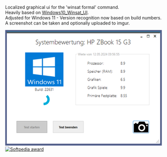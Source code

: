 Localized graphical ui for the 'winsat formal' command.  
Heavily based on [Windows10_Winsat_UI](https://github.com/ilkeraksoy/Windows10_Winsat_UI).  
Adjusted for Windows 11 - Version recognition now based on build numbers.  
A screenshot can be taken and optionally uploaded to imgur.

![alt text](https://github.com/manfred-mueller/WinsatUI/raw/master/Screenshot.jpg)[![Softpedia award](https://www.softpedia.com/_img/softpedia_100_free.png?2023_1)](https://www.softpedia.com/get/System/Benchmarks/WinSatUi.shtml#download)
